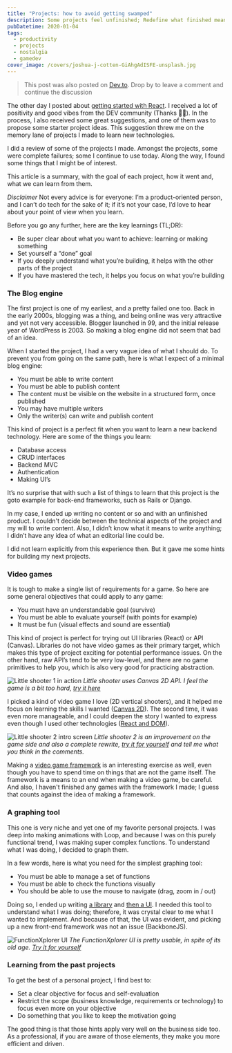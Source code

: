 ```yaml
---
title: "Projects: how to avoid getting swamped"
description: Some projects feel unfinished; Redefine what finished means!
pubDatetime: 2020-01-04
tags:
  - productivity
  - projects
  - nostalgia
  - gamedev
cover_image: /covers/joshua-j-cotten-GiAhgAdISFE-unsplash.jpg
---
```


> This post was also posted on
> [Dev.to](https://dev.to/bobylito/projects-how-to-avoid-getting-swamped-2lk7).
> Drop by to leave a comment and continue the discussion

The other day I posted about
[getting started with React](https://dev.to/bobylito/starting-react-today-1egl).
I received a lot of positivity and good vibes from the DEV community (Thanks
🙇‍♂️). In the process, I also received some great suggestions, and one of them was
to propose some starter project ideas. This suggestion threw me on the memory
lane of projects I made to learn new technologies.

I did a review of some of the projects I made. Amongst the projects, some were
complete failures; some I continue to use today. Along the way, I found some
things that I might be of interest.

This article is a summary, with the goal of each project, how it went and, what
we can learn from them.

_Disclaimer_ Not every advice is for everyone: I’m a product-oriented person,
and I can’t do tech for the sake of it; if it’s not your case, I’d love to hear
about your point of view when you learn.

Before you go any further, here are the key learnings (TL;DR):

- Be super clear about what you want to achieve: learning or making something
- Set yourself a “done” goal
- If you deeply understand what you’re building, it helps with the other parts
  of the project
- If you have mastered the tech, it helps you focus on what you’re building

### The Blog engine

The first project is one of my earliest, and a pretty failed one too. Back in
the early 2000s, blogging was a thing, and being online was very attractive and
yet not very accessible. Blogger launched in 99, and the initial release year of
WordPress is 2003. So making a blog engine did not seem that bad of an idea.

When I started the project, I had a very vague idea of what I should do. To
prevent you from going on the same path, here is what I expect of a minimal blog
engine:

- You must be able to write content
- You must be able to publish content
- The content must be visible on the website in a structured form, once
  published
- You may have multiple writers
- Only the writer(s) can write and publish content

This kind of project is a perfect fit when you want to learn a new backend
technology. Here are some of the things you learn:

- Database access
- CRUD interfaces
- Backend MVC
- Authentication
- Making UI’s

It’s no surprise that with such a list of things to learn that this project is
the goto example for back-end frameworks, such as Rails or Django.

In my case, I ended up writing no content or so and with an unfinished product.
I couldn't decide between the technical aspects of the project and my will to
write content. Also, I didn’t know what it means to write anything; I didn’t
have any idea of what an editorial line could be.

I did not learn explicitly from this experience then. But it gave me some hints
for building my next projects.

### Video games

It is tough to make a single list of requirements for a game. So here are some
general objectives that could apply to any game:

- You must have an understandable goal (survive)
- You must be able to evaluate yourself (with points for example)
- It must be fun (visual effects and sound are essential)

This kind of project is perfect for trying out UI libraries (React) or API
(Canvas). Libraries do not have video games as their primary target, which makes
this type of project exciting for potential performance issues. On the other
hand, raw API’s tend to be very low-level, and there are no game primitives to
help you, which is also very good for practicing abstraction.

![Little shooter 1 in action](/images/littleshooter1.png) _Little shooter uses
Canvas 2D API. I feel the game is a bit too hard,
[try it here](http://bobylito.me/little-shooter/)_

I picked a kind of video game I love (2D vertical shooters), and it helped me
focus on learning the skills I wanted
([Canvas 2D](https://github.com/bobylito/little-shooter)). The second time, it
was even more manageable, and I could deepen the story I wanted to express even
though I used other technologies
([React and DOM](https://github.com/bobylito/littleshooter2)).

![Little shooter 2 intro screen](/images/littleshooter2.png) _Little shooter 2
is an improvement on the game side and also a complete rewrite,
[try it for yourself](http://bobylito.me/littleshooter2/) and tell me what you
think in the comments._

Making a [video game framework](https://github.com/bobylito/loop) is an
interesting exercise as well, even though you have to spend time on things that
are not the game itself. The framework is a means to an end when making a video
game, be careful. And also, I haven't finished any games with the framework I
made; I guess that counts against the idea of making a framework.

### A graphing tool

This one is very niche and yet one of my favorite personal projects. I was deep
into making animations with Loop, and because I was on this purely functional
trend, I was making super complex functions. To understand what I was doing, I
decided to graph them.

In a few words, here is what you need for the simplest graphing tool:

- You must be able to manage a set of functions
- You must be able to check the functions visually
- You should be able to use the mouse to navigate (drag, zoom in / out)

Doing so, I ended up writing [a library](https://github.com/bobylito/jsPlot) and
[then a UI](https://github.com/bobylito/functionXplorer). I needed this tool to
understand what I was doing; therefore, it was crystal clear to me what I wanted
to implement. And because of that, the UI was evident, and picking up a new
front-end framework was not an issue (BackboneJS).

![FunctionXplorer UI](/images/functionxplorer.png "FunctionXplorer UI") _The
FunctionXplorer UI is pretty usable, in spite of its old age.
[Try it for yourself](https://github.com/bobylito/functionXplorer)_

### Learning from the past projects

To get the best of a personal project, I find best to:

- Set a clear objective for focus and self-evaluation
- Restrict the scope (business knowledge, requirements or technology) to focus
  even more on your objective
- Do something that you like to keep the motivation going

The good thing is that those hints apply very well on the business side too. As
a professional, if you are aware of those elements, they make you more efficient
and driven.
